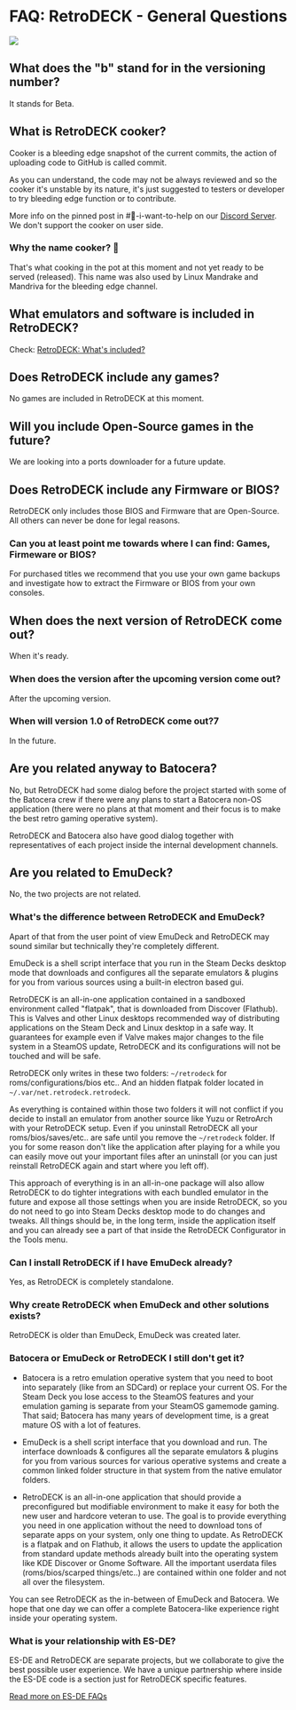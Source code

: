 # FAQ: RetroDECK - General Questions

<img src="../../wiki_icons/retrodeck/rd_icon_circle_192x192.png">

## What does the "b" stand for in the versioning number?

It stands for Beta.

## What is RetroDECK cooker?

Cooker is a bleeding edge snapshot of the current commits, the action of uploading code to GitHub is called commit.

As you can understand, the code may not be always reviewed and so the cooker it's unstable by its nature, it's just suggested to testers or developer to try bleeding edge function or to contribute.

More info on the pinned post in #💙-i-want-to-help on our [Discord Server](https://discord.gg/Dz3szYsP8g).
We don't support the cooker on user side.

### Why the name cooker? 🍲
That's what cooking in the pot at this moment and not yet ready to be served (released). This name was also used by Linux Mandrake and Mandriva for the bleeding edge channel.

## What emulators and software is included in RetroDECK?
Check: [RetroDECK: What's included?](../wiki_general/what-is-included.md)

## Does RetroDECK include any games?

No games are included in RetroDECK at this moment.

## Will you include Open-Source games in the future?

We are looking into a ports downloader for a future update.

## Does RetroDECK include any Firmware or BIOS?

RetroDECK only includes those BIOS and Firmware that are Open-Source. All others can never be done for legal reasons.

### Can you at least point me towards where I can find: Games, Firmeware or BIOS?

For purchased titles we recommend that you use your own game backups and investigate how to extract the Firmware or BIOS from your own consoles.

## When does the next version of RetroDECK come out?

When it's ready.

### When does the version after the upcoming version come out?

After the upcoming version.

### When will version 1.0 of RetroDECK come out?7

In the future.

## Are you related anyway to Batocera?

No, but RetroDECK had some dialog before the project started with some of the Batocera crew if there were any plans to start a Batocera non-OS application (there were no plans at that moment and their focus is to make the best retro gaming operative system).

RetroDECK and Batocera also have good dialog together with representatives of each project inside the internal development channels.

## Are you related to EmuDeck?

No, the two projects are not related.

### What's the difference between RetroDECK and EmuDeck?

Apart of that from the user point of view EmuDeck and RetroDECK may sound similar but technically they're completely different.

EmuDeck is a shell script interface that you run in the Steam Decks desktop mode that downloads and configures all the separate emulators & plugins for you from various sources using a built-in electron based gui.

RetroDECK is an all-in-one application contained in a sandboxed environment called "flatpak", that is downloaded from Discover (Flathub). This is Valves and other Linux desktops recommended way of distributing applications on the Steam Deck and Linux desktop in a safe way. It guarantees for example even if Valve makes major changes to the file system in a SteamOS update, RetroDECK and its configurations will not be touched and will be safe.

RetroDECK only writes in these two folders: `~/retrodeck` for roms/configurations/bios etc.. And an hidden flatpak folder located in `~/.var/net.retrodeck.retrodeck`.

As everything is contained within those two folders it will not conflict if you decide to install an emulator from another source like Yuzu or RetroArch with your RetroDECK setup. Even if you uninstall RetroDECK all your roms/bios/saves/etc.. are safe until you remove the `~/retrodeck` folder. If you for some reason don't like the application after playing for a while you can easily move out your important files after an uninstall (or you can just reinstall RetroDECK again and start where you left off).

This approach of everything is in an all-in-one package will also allow RetroDECK to do tighter integrations with each bundled emulator in the future and expose all those settings when you are inside RetroDECK, so you do not need to go into Steam Decks desktop mode to do changes and tweaks. All things should be, in the long term, inside the application itself and you can already see a part of that inside the RetroDECK Configurator in the Tools menu.


### Can I install RetroDECK if I have EmuDeck already?

Yes, as RetroDECK is completely standalone.

### Why create RetroDECK when EmuDeck and other solutions exists?

RetroDECK is older than EmuDeck, EmuDeck was created later.

### Batocera or EmuDeck or RetroDECK I still don't get it?

- Batocera is a retro emulation operative system that you need to boot into separately (like from an SDCard) or replace your current OS.  For the Steam Deck you lose access to the SteamOS features and your emulation gaming is separate from your SteamOS gamemode gaming. That said; Batocera has many years of development time, is a great mature OS with a lot of features.

- EmuDeck is a shell script interface that you download and run. The interface downloads & configures all the separate emulators & plugins for you from various sources for various operative systems and create a common linked folder structure in that system from the native emulator folders.

- RetroDECK is an all-in-one application that should provide a preconfigured but modifiable environment to make it easy for both the new user and hardcore veteran to use.  The goal is to provide everything you need in one application without the need to download tons of separate apps on your system, only one thing to update. As RetroDECK is a flatpak and on Flathub, it allows the users to update the application from standard update methods already built into the operating system like KDE Discover or Gnome Software.  All the important userdata files (roms/bios/scarped things/etc..) are contained within one folder and not all over the filesystem.

You can see RetroDECK as the in-between of EmuDeck and Batocera. We hope that one day we can offer a complete Batocera-like experience right inside your operating system.

### What is your relationship with ES-DE?

ES-DE and RetroDECK are separate projects, but we collaborate to give the best possible user experience.
We have a unique partnership where inside the ES-DE code is a section just for RetroDECK specific features.

[Read more on ES-DE FAQs](https://gitlab.com/es-de/emulationstation-de/-/blob/master/FAQ.md#what-is-the-relationship-between-es-de-and-retrodeck)
